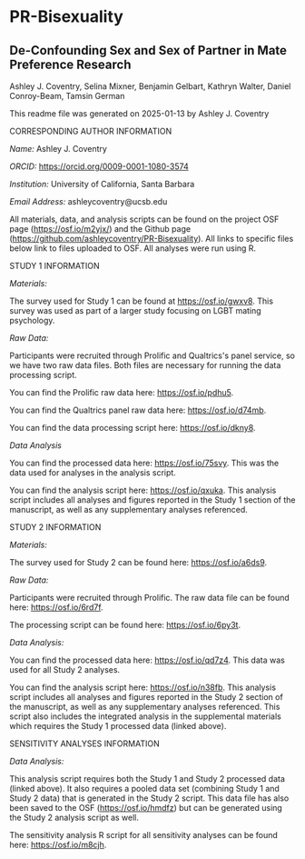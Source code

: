 # PR-Bisexuality

## De-Confounding Sex and Sex of Partner in Mate Preference Research

Ashley J. Coventry, Selina Mixner, Benjamin Gelbart, Kathryn Walter, Daniel Conroy-Beam, Tamsin German

This readme file was generated on 2025-01-13 by Ashley J. Coventry

CORRESPONDING AUTHOR INFORMATION

*Name:* Ashley J. Coventry

*ORCID:* <https://orcid.org/0009-0001-1080-3574>

*Institution:* University of California, Santa Barbara

*Email Address:* ashleycoventry\@ucsb.edu

All materials, data, and analysis scripts can be found on the project OSF page (<https://osf.io/m2yjx/>) and the Github page (<https://github.com/ashleycoventry/PR-Bisexuality>). All links to specific files below link to files uploaded to OSF. All analyses were run using R.

STUDY 1 INFORMATION

*Materials:*

The survey used for Study 1 can be found at <https://osf.io/gwxv8>. This survey was used as part of a larger study focusing on LGBT mating psychology.

*Raw Data:*

Participants were recruited through Prolific and Qualtrics's panel service, so we have two raw data files. Both files are necessary for running the data processing script.

You can find the Prolific raw data here: <https://osf.io/pdhu5>.

You can find the Qualtrics panel raw data here: <https://osf.io/d74mb>.

You can find the data processing script here: <https://osf.io/dkny8>.

*Data Analysis*

You can find the processed data here: <https://osf.io/75svy>. This was the data used for analyses in the analysis script.

You can find the analysis script here: <https://osf.io/qxuka>. This analysis script includes all analyses and figures reported in the Study 1 section of the manuscript, as well as any supplementary analyses referenced.

STUDY 2 INFORMATION

*Materials:*

The survey used for Study 2 can be found here: <https://osf.io/a6ds9>.

*Raw Data:*

Participants were recruited through Prolific. The raw data file can be found here: <https://osf.io/6rd7f>.

The processing script can be found here: <https://osf.io/6py3t>.

*Data Analysis:*

You can find the processed data here: <https://osf.io/qd7z4>. This data was used for all Study 2 analyses.

You can find the analysis script here: <https://osf.io/n38fb>. This analysis script includes all analyses and figures reported in the Study 2 section of the manuscript, as well as any supplementary analyses referenced. This script also includes the integrated analysis in the supplemental materials which requires the Study 1 processed data (linked above).

SENSITIVITY ANALYSES INFORMATION

*Data Analysis:*

This analysis script requires both the Study 1 and Study 2 processed data (linked above). It also requires a pooled data set (combining Study 1 and Study 2 data) that is generated in the Study 2 script. This data file has also been saved to the OSF (<https://osf.io/hmdfz>) but can be generated using the Study 2 analysis script as well.

The sensitivity analysis R script for all sensitivity analyses can be found here: <https://osf.io/m8cjh>.
